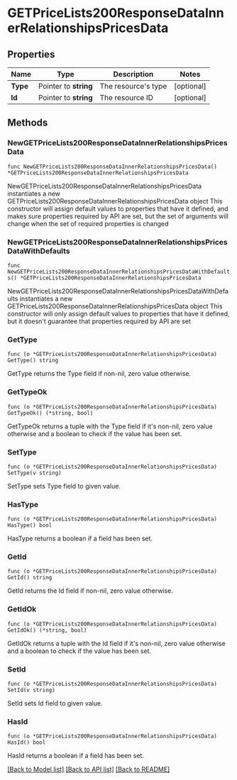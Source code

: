 # GETPriceLists200ResponseDataInnerRelationshipsPricesData

## Properties

Name | Type | Description | Notes
------------ | ------------- | ------------- | -------------
**Type** | Pointer to **string** | The resource&#39;s type | [optional] 
**Id** | Pointer to **string** | The resource ID | [optional] 

## Methods

### NewGETPriceLists200ResponseDataInnerRelationshipsPricesData

`func NewGETPriceLists200ResponseDataInnerRelationshipsPricesData() *GETPriceLists200ResponseDataInnerRelationshipsPricesData`

NewGETPriceLists200ResponseDataInnerRelationshipsPricesData instantiates a new GETPriceLists200ResponseDataInnerRelationshipsPricesData object
This constructor will assign default values to properties that have it defined,
and makes sure properties required by API are set, but the set of arguments
will change when the set of required properties is changed

### NewGETPriceLists200ResponseDataInnerRelationshipsPricesDataWithDefaults

`func NewGETPriceLists200ResponseDataInnerRelationshipsPricesDataWithDefaults() *GETPriceLists200ResponseDataInnerRelationshipsPricesData`

NewGETPriceLists200ResponseDataInnerRelationshipsPricesDataWithDefaults instantiates a new GETPriceLists200ResponseDataInnerRelationshipsPricesData object
This constructor will only assign default values to properties that have it defined,
but it doesn't guarantee that properties required by API are set

### GetType

`func (o *GETPriceLists200ResponseDataInnerRelationshipsPricesData) GetType() string`

GetType returns the Type field if non-nil, zero value otherwise.

### GetTypeOk

`func (o *GETPriceLists200ResponseDataInnerRelationshipsPricesData) GetTypeOk() (*string, bool)`

GetTypeOk returns a tuple with the Type field if it's non-nil, zero value otherwise
and a boolean to check if the value has been set.

### SetType

`func (o *GETPriceLists200ResponseDataInnerRelationshipsPricesData) SetType(v string)`

SetType sets Type field to given value.

### HasType

`func (o *GETPriceLists200ResponseDataInnerRelationshipsPricesData) HasType() bool`

HasType returns a boolean if a field has been set.

### GetId

`func (o *GETPriceLists200ResponseDataInnerRelationshipsPricesData) GetId() string`

GetId returns the Id field if non-nil, zero value otherwise.

### GetIdOk

`func (o *GETPriceLists200ResponseDataInnerRelationshipsPricesData) GetIdOk() (*string, bool)`

GetIdOk returns a tuple with the Id field if it's non-nil, zero value otherwise
and a boolean to check if the value has been set.

### SetId

`func (o *GETPriceLists200ResponseDataInnerRelationshipsPricesData) SetId(v string)`

SetId sets Id field to given value.

### HasId

`func (o *GETPriceLists200ResponseDataInnerRelationshipsPricesData) HasId() bool`

HasId returns a boolean if a field has been set.


[[Back to Model list]](../README.md#documentation-for-models) [[Back to API list]](../README.md#documentation-for-api-endpoints) [[Back to README]](../README.md)


